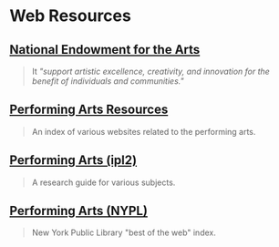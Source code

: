 # Web Resources

## [National Endowment for the Arts](https://web.archive.org/web/20150906081806/http:/www.nea.gov/)

> It _"support artistic excellence, creativity, and innovation for the benefit of individuals and communities."_

## [Performing Arts Resources](https://web.archive.org/web/20150906081806/http:/www.educationindex.com/theater/)

> An index of various websites related to the performing arts.

## [Performing Arts \(ipl2\)](https://web.archive.org/web/20150906081806/http:/www.ipl.org/)

> A research guide for various subjects.

## [Performing Arts \(NYPL\)](https://web.archive.org/web/20150906081806/http:/www.nypl.org/weblinks/2389)

> New York Public Library "best of the web" index.



